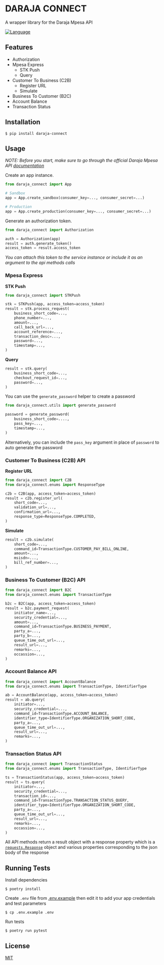 # DARAJA CONNECT

A wrapper library for the Daraja Mpesa API

[![Language](https://img.shields.io/badge/language-python-green.svg)](https://python.org)

## Features

- Authorization
- Mpesa Express
  - STK Push
  - Query
- Customer To Business (C2B)
    - Register URL
    - Simulate
- Business To Customer (B2C)
- Account Balance
- Transaction Status

## Installation

    $ pip install daraja-connect

## Usage

*NOTE: Before you start, make sure to go through the official Daraja Mpesa API [documentation](https://developer.safaricom.co.ke/Documentation)* 

Create an app instance. 

```python
from daraja_connect import App

# Sandbox
app = App.create_sandbox(consumer_key=..., consumer_secret=...)

# Production
app = App.create_production(consumer_key=..., consumer_secret=...)
```

Generate an authorization token.

```python
from daraja_connect import Authorization

auth = Authorization(app)
result = auth.generate_token()
access_token = result.access_token
```
*You can attach this token to the service instance or include it as an argument to the api methods calls*

### Mpesa Express

**STK Push**
```python
from daraja_connect import STKPush

stk = STKPush(app, access_token=access_token)
result = stk.process_request(
    business_short_code=...,
    phone_number=...,
    amount=...,
    call_back_url=...,
    account_reference=...,
    transaction_desc=...,
    password=...,
    timestamp=...,
)
```

**Query**
```python
result = stk.query(
    business_short_code=...,
    checkout_request_id=...,
    password=...,
)
```
You can use the `generate_password` helper to create a password

```python
from daraja_connect.utils import generate_password

password = generate_password(
    business_short_code=....,
    pass_key=...,
    timestamp=...,
)
```
Alternatively, you can include the `pass_key` argument in place of `password` to auto generate the password

### Customer To Business (C2B) API

**Register URL**
```python
from daraja_connect import C2B
from daraja_connect.enums import ResponseType

c2b = C2B(app, access_token=access_token)
result = c2b.register_url(
    short_code=...,
    validation_url=...,
    confirmation_url=...,
    response_type=ResponseType.COMPLETED,
)
```

**Simulate**
```python
result = c2b.simulate(
    short_code=...,
    command_id=TransactionType.CUSTOMER_PAY_BILL_ONLINE,
    amount=...,
    msisdn=...,
    bill_ref_number=...,
)
```

### Business To Customer (B2C) API

```python
from daraja_connect import B2C
from daraja_connect.enums import TransactionType

b2c = B2C(app, access_token=access_token)
result = b2c.payment_request(
    initiator_name=...,
    security_credential=...,
    amount=...,
    command_id=TransactionType.BUSINESS_PAYMENT,
    party_a=...,
    party_b=...,
    queue_time_out_url=...,
    result_url=...,
    remarks=...,
    occassion=...,
)
```

### Account Balance API

```python
from daraja_connect import AccountBalance
from daraja_connect.enums import TransactionType, IdentifierType

ab = AccountBalance(app, access_token=access_token)
result = ab.query(
    initiator=...,
    security_credential=...,
    command_id=TransactionType.ACCOUNT_BALANCE,
    identifier_type=IdentifierType.ORGANIZATION_SHORT_CODE,
    party_a=...,
    queue_time_out_url=...,
    result_url=...,
    remarks=...,
)
```

### Transaction Status API

```python
from daraja_connect import TransactionStatus
from daraja_connect.enums import TransactionType, IdentifierType

ts = TransactionStatus(app, access_token=access_token)
result = ts.query(
    initiator=...,
    security_credential=...,
    transaction_id=...,
    command_id=TransactionType.TRANSACTION_STATUS_QUERY,
    identifier_type=IdentifierType.ORGANIZATION_SHORT_CODE,
    party_a=...,
    queue_time_out_url=...,
    result_url=...,
    remarks=...,
    occassion=...,
)
```

All API methods return a result object with a response property which is a [`requests.Response`](https://requests.readthedocs.io/en/latest/api/#requests.Response) object and various properties corresponding to the json body of the response

## Running Tests

Install dependencies

    $ poetry install

Create `.env` file from [.env.example](https://github.com/enwawerueli/daraja-connect/blob/main/.env.example) then edit it to add your app credentials and test parameters

    $ cp .env.example .env

 Run tests

    $ poetry run pytest

## License

[MIT](https://github.com/enwawerueli/daraja-connect/blob/main/LICENSE)
